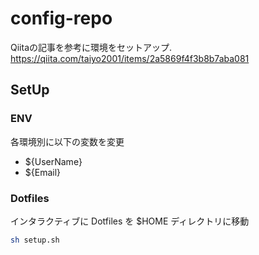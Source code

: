 # config-repo

Qiitaの記事を参考に環境をセットアップ.
https://qiita.com/taiyo2001/items/2a5869f4f3b8b7aba081

## SetUp

### ENV
各環境別に以下の変数を変更

* ${UserName}
* ${Email}

### Dotfiles
インタラクティブに Dotfiles を $HOME ディレクトリに移動
```sh
sh setup.sh
```
